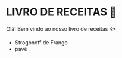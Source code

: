 # LIVRO DE RECEITAS  :taco:



Olá! Bem vindo ao nosso livro de receitas :fish:

- Strogonoff de Frango
- pavê 